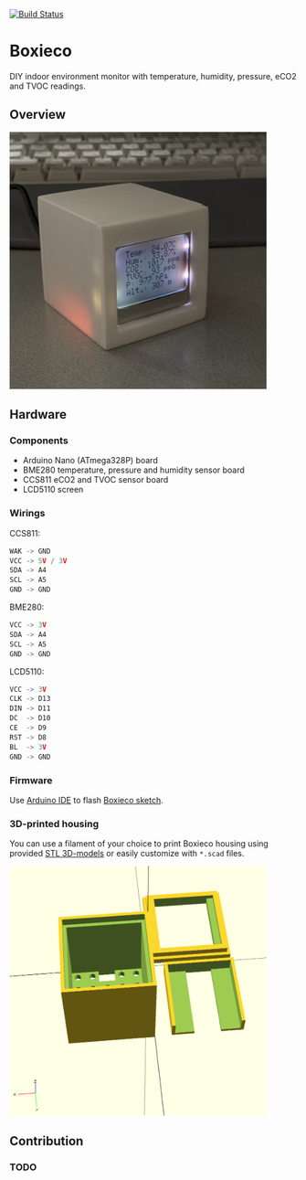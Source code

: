 [![Build Status](https://travis-ci.org/boxus-tech/boxieco.svg?branch=master)](https://travis-ci.org/boxus-tech/boxieco)

# Boxieco

DIY indoor environment monitor with temperature, humidity, pressure, eCO2 and TVOC readings.

## Overview

<img src="https://github.com/boxus-tech/boxieco/blob/master/pictures/final-photo.jpeg" width="450">

## Hardware

### Components

* Arduino Nano (ATmega328P) board
* BME280 temperature, pressure and humidity sensor board
* CCS811 eCO2 and TVOC sensor board
* LCD5110 screen

### Wirings

CCS811:
```typescript
WAK -> GND
VCC -> 5V / 3V
SDA -> A4
SCL -> A5
GND -> GND
```

BME280:
```typescript
VCC -> 3V
SDA -> A4
SCL -> A5
GND -> GND
```

LCD5110:
```typescript
VCC -> 3V
CLK -> D13
DIN -> D11
DC  -> D10
CE  -> D9
RST -> D8
BL  -> 3V
GND -> GND
```

### Firmware

Use [Arduino IDE](https://www.arduino.cc/en/Main/Software) to flash [Boxieco sketch](https://github.com/boxus-tech/boxieco/blob/master/arduino/boxieco/boxieco.ino).

### 3D-printed housing

You can use a filament of your choice to print Boxieco housing using provided [STL 3D-models](https://github.com/boxus-tech/boxieco/tree/master/3d_parts) or easily customize with `*.scad` files.

<img src="https://github.com/boxus-tech/boxieco/blob/master/pictures/box-render.png" width="450">

## Contribution

### TODO


